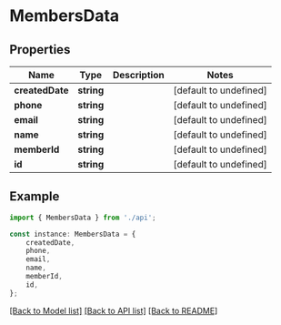 # MembersData


## Properties

Name | Type | Description | Notes
------------ | ------------- | ------------- | -------------
**createdDate** | **string** |  | [default to undefined]
**phone** | **string** |  | [default to undefined]
**email** | **string** |  | [default to undefined]
**name** | **string** |  | [default to undefined]
**memberId** | **string** |  | [default to undefined]
**id** | **string** |  | [default to undefined]

## Example

```typescript
import { MembersData } from './api';

const instance: MembersData = {
    createdDate,
    phone,
    email,
    name,
    memberId,
    id,
};
```

[[Back to Model list]](../README.md#documentation-for-models) [[Back to API list]](../README.md#documentation-for-api-endpoints) [[Back to README]](../README.md)
